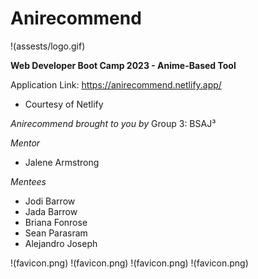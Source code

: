 # Anirecommend
!(assests/logo.gif)

**Web Developer Boot Camp 2023 - Anime-Based Tool**

Application Link: https://anirecommend.netlify.app/
- Courtesy of Netlify

_Anirecommend brought to you by_
Group 3: BSAJ³

_Mentor_
- Jalene Armstrong

_Mentees_
- Jodi Barrow
- Jada Barrow
- Briana Fonrose
- Sean Parasram
- Alejandro Joseph

!(favicon.png) !(favicon.png) !(favicon.png) !(favicon.png)
